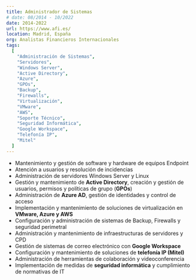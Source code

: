 ```yaml
---
title: Administrador de Sistemas
# date: 08/2014 - 10/2022
date: 2014-2022
url: https://www.afi.es/
location: Madrid, España
org: Analistas Financieros Internacionales
tags: 
  [
    "Administración de Sistemas",
    "Servidores",
    "Windows Server",
    "Active Directory",
    "Azure",
    "GPOs",
    "Backup",
    "Firewalls",
    "Virtualización",
    "VMware",
    "AWS",
    "Soporte Técnico",
    "Seguridad Informática",
    "Google Workspace",
    "Telefonía IP",
    "Mitel"
  ]
---
```


- Mantenimiento y gestión de software y hardware de equipos Endpoint  
- Atención a usuarios y resolución de incidencias  
- Administración de servidores Windows Server y Linux  
- Gestión y mantenimiento de **Active Directory**, creación y gestión de usuarios, permisos y políticas de grupo (**GPOs**)  
- Administración de **Azure AD**, gestión de identidades y control de acceso  
- Implementación y mantenimiento de soluciones de virtualización en **VMware, Azure y AWS**  
- Configuración y administración de sistemas de Backup, Firewalls y seguridad perimetral  
- Administración y mantenimiento de infraestructuras de servidores y CPD  
- Gestión de sistemas de correo electrónico con **Google Workspace**  
- Configuración y mantenimiento de soluciones de **telefonía IP (Mitel)**  
- Administración de herramientas de colaboración y videoconferencia  
- Implementación de medidas de **seguridad informática** y cumplimiento de normativas de IT  
